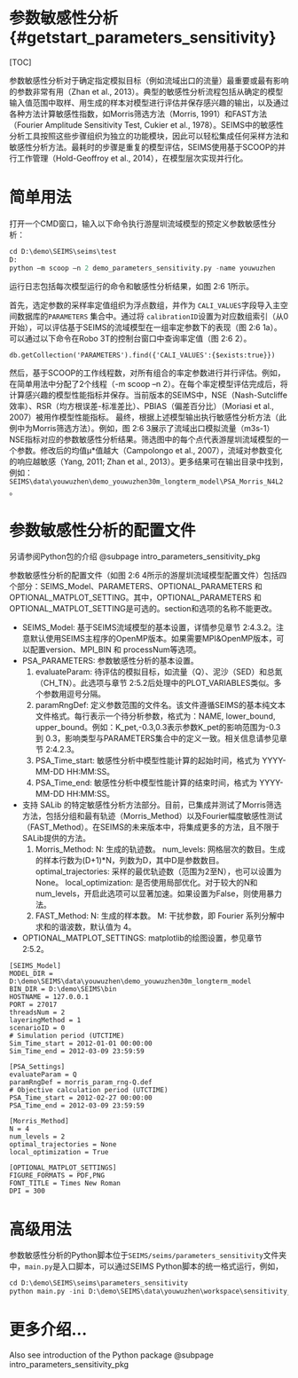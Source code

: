参数敏感性分析 {#getstart_parameters_sensitivity}
=============================================================

[TOC]

参数敏感性分析对于确定指定模拟目标（例如流域出口的流量）最重要或最有影响的参数非常有用（Zhan et al., 2013）。典型的敏感性分析流程包括从确定的模型输入值范围中取样、用生成的样本对模型进行评估并保存感兴趣的输出，以及通过各种方法计算敏感性指数，如Morris筛选方法（Morris, 1991）和FAST方法（Fourier Amplitude Sensitivity Test, Cukier et al., 1978）。SEIMS中的敏感性分析工具按照这些步骤组织为独立的功能模块，因此可以轻松集成任何采样方法和敏感性分析方法。最耗时的步骤是重复的模型评估，SEIMS使用基于SCOOP的并行工作管理（Hold-Geoffroy et al., 2014），在模型层次实现并行化。

# 简单用法
打开一个CMD窗口，输入以下命令执行游屋圳流域模型的预定义参数敏感性分析：

```python
cd D:\demo\SEIMS\seims\test
D:
python –m scoop –n 2 demo_parameters_sensitivity.py -name youwuzhen
```

运行日志包括每次模型运行的命令和敏感性分析结果，如图 2:6 1所示。

首先，选定参数的采样率定值组织为浮点数组，并作为 `CALI_VALUES`字段导入主空间数据库的`PARAMETERS` 集合中。通过将 `calibrationID`设置为对应数组索引（从0开始），可以评估基于SEIMS的流域模型在一组率定参数下的表现（图 2:6 1a）。可以通过以下命令在Robo 3T的控制台窗口中查询率定值（图 2:6 2）。

```
db.getCollection('PARAMETERS').find({'CALI_VALUES':{$exists:true}})
```

然后，基于SCOOP的工作线程数，对所有组合的率定参数进行并行评估。例如，在简单用法中分配了2个线程（-m scoop –n 2）。在每个率定模型评估完成后，将计算感兴趣的模型性能指标并保存。当前版本的SEIMS中，NSE（Nash-Sutcliffe 效率）、RSR（均方根误差-标准差比）、PBIAS（偏差百分比）（Moriasi et al., 2007）被用作模型性能指标。
最终，根据上述模型输出执行敏感性分析方法（此例中为Morris筛选方法）。例如，图 2:6 3展示了流域出口模拟流量（m3s-1）NSE指标对应的参数敏感性分析结果。筛选图中的每个点代表游屋圳流域模型的一个参数。修改后的均值μ*值越大（Campolongo et al., 2007），流域对参数变化的响应越敏感（Yang, 2011; Zhan et al., 2013）。更多结果可在输出目录中找到，例如：`SEIMS\data\youwuzhen\demo_youwuzhen30m_longterm_model\PSA_Morris_N4L2`。

# 参数敏感性分析的配置文件

另请参阅Python包的介绍 @subpage intro_parameters_sensitivity_pkg

参数敏感性分析的配置文件（如图 2:6 4所示的游屋圳流域模型配置文件）包括四个部分：SEIMS_Model、PARAMETERS、OPTIONAL_PARAMETERS 和 OPTIONAL_MATPLOT_SETTING。其中，OPTIONAL_PARAMETERS 和 OPTIONAL_MATPLOT_SETTING是可选的。section和选项的名称不能更改。

+ SEIMS_Model: 基于SEIMS流域模型的基本设置，详情参见章节 2:4.3.2。注意默认使用SEIMS主程序的OpenMP版本。如果需要MPI&OpenMP版本，可以配置version、MPI_BIN 和 processNum等选项。
+ PSA_PARAMETERS: 参数敏感性分析的基本设置。
    1.	evaluateParam: 待评估的模拟目标，如流量（Q）、泥沙（SED）和总氮（CH_TN）。此选项与章节 2:5.2后处理中的PLOT_VARIABLES类似。多个参数用逗号分隔。
    2.	paramRngDef: 定义参数范围的文件名。该文件遵循SEIMS的基本纯文本文件格式。每行表示一个待分析参数，格式为：NAME, lower_bound, upper_bound。例如：K_pet,-0.3,0.3表示参数K_pet的影响范围为-0.3 到 0.3，影响类型与PARAMETERS集合中的定义一致。相关信息请参见章节 2:4.2.3。
    3.	PSA_Time_start: 敏感性分析中模型性能计算的起始时间，格式为 YYYY-MM-DD HH:MM:SS。
    4.	PSA_Time_end: 敏感性分析中模型性能计算的结束时间，格式为 YYYY-MM-DD HH:MM:SS。
+ 支持 SALib 的特定敏感性分析方法部分。目前，已集成并测试了Morris筛选方法，包括分组和最有轨迹（Morris_Method）以及Fourier幅度敏感性测试（FAST_Method）。在SEIMS的未来版本中，将集成更多的方法，且不限于SALib提供的方法。
    1.	Morris_Method:
    N: 生成的轨迹数。
    num_levels: 网格层次的数目。生成的样本行数为(D+1)*N，列数为D，其中D是参数数目。
    optimal_trajectories: 采样的最优轨迹数（范围为2至N），也可以设置为None。
    local_optimization: 是否使用局部优化。对于较大的N和num_levels，开启此选项可以显著加速。如果设置为False，则使用暴力法。
    2.	FAST_Method:
    N: 生成的样本数。
    M: 干扰参数，即 Fourier 系列分解中求和的谐波数，默认值为 4。
+ OPTIONAL_MATPLOT_SETTINGS: matplotlib的绘图设置，参见章节 2:5.2。

```
[SEIMS_Model] 
MODEL_DIR = D:\demo\SEIMS\data\youwuzhen\demo_youwuzhen30m_longterm_model
BIN_DIR = D:\demo\SEIMS\bin
HOSTNAME = 127.0.0.1
PORT = 27017
threadsNum = 2
layeringMethod = 1
scenarioID = 0
# Simulation period (UTCTIME)
Sim_Time_start = 2012-01-01 00:00:00
Sim_Time_end = 2012-03-09 23:59:59

[PSA_Settings]
evaluateParam = Q
paramRngDef = morris_param_rng-Q.def
# Objective calculation period (UTCTIME)
PSA_Time_start = 2012-02-27 00:00:00
PSA_Time_end = 2012-03-09 23:59:59

[Morris_Method]
N = 4
num_levels = 2
optimal_trajectories = None
local_optimization = True

[OPTIONAL_MATPLOT_SETTINGS]
FIGURE_FORMATS = PDF,PNG
FONT_TITLE = Times New Roman
DPI = 300
```

# 高级用法
参数敏感性分析的Python脚本位于`SEIMS/seims/parameters_sensitivity`文件夹中，`main.py`是入口脚本，可以通过SEIMS Python脚本的统一格式运行，例如，

```python
cd D:\demo\SEIMS\seims\parameters_sensitivity
python main.py -ini D:\demo\SEIMS\data\youwuzhen\workspace\sensitivity_analysis.ini
```

# 更多介绍...
Also see introduction of the Python package @subpage intro_parameters_sensitivity_pkg
